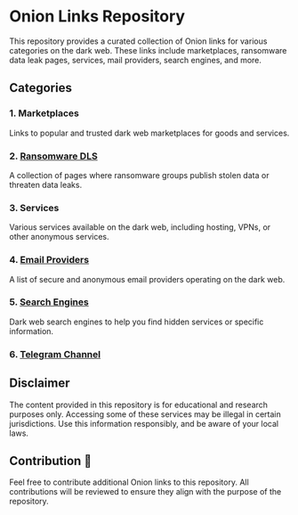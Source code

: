 # Onion Links Repository

This repository provides a curated collection of Onion links for various categories on the dark web. These links include marketplaces, ransomware data leak pages, services, mail providers, search engines, and more.

## Categories

### 1. Marketplaces
Links to popular and trusted dark web marketplaces for goods and services.

### 2. [Ransomware DLS](https://github.com/b3ll4tr1xl3str4ng3/CTI/blob/main/ONION/ransom_gang.md)
A collection of pages where ransomware groups publish stolen data or threaten data leaks.

### 3. Services
Various services available on the dark web, including hosting, VPNs, or other anonymous services.

### 4. [Email Providers](https://github.com/b3ll4tr1xl3str4ng3/CTI/blob/main/ONION/email_providers.md)
A list of secure and anonymous email providers operating on the dark web.

### 5. [Search Engines](https://github.com/b3ll4tr1xl3str4ng3/CTI/blob/main/ONION/search_engines.md)
Dark web search engines to help you find hidden services or specific information.

### 6. [Telegram Channel](https://github.com/b3ll4tr1xl3str4ng3/CTI/tree/main/Telegram)

## Disclaimer

The content provided in this repository is for educational and research purposes only. Accessing some of these services may be illegal in certain jurisdictions. Use this information responsibly, and be aware of your local laws.

## Contribution 🚀

Feel free to contribute additional Onion links to this repository. All contributions will be reviewed to ensure they align with the purpose of the repository.

